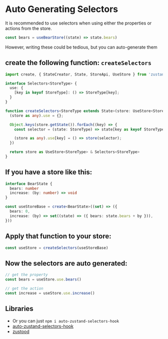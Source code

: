 # Auto Generating Selectors

It is recommended to use selectors when using either the properties or actions from the store.

```javascript
const bears = useBearStore((state) => state.bears)
```

However, writing these could be tedious, but you can auto-generate them

## create the following function: `createSelectors`

```typescript
import create, { StateCreator, State, StoreApi, UseStore } from 'zustand'

interface Selectors<StoreType> {
  use: {
    [key in keyof StoreType]: () => StoreType[key];
  }
}

function createSelectors<StoreType extends State>(store: UseStore<StoreType>) {
  (store as any).use = {};

  Object.keys(store.getState()).forEach((key) => {
    const selector = (state: StoreType) => state[key as keyof StoreType];

    (store as any).use[key] = () => store(selector);
  })

  return store as UseStore<StoreType> & Selectors<StoreType>
}
```

## If you have a store like this:

```typescript
interface BearState {
  bears: number
  increase: (by: number) => void
}

const useStoreBase = create<BearState>((set) => ({
  bears: 0,
  increase: (by) => set((state) => ({ bears: state.bears + by })),
}))
```

## Apply that function to your store:

```typescript
const useStore = createSelectors(useStoreBase)
```

## Now the selectors are auto generated:

```typescript
// get the property
const bears = useStore.use.bears()

// get the action
const increase = useStore.use.increase()
```

## Libraries

- Or you can just `npm i auto-zustand-selectors-hook`
- [auto-zustand-selectors-hook](https://github.com/Albert-Gao/auto-zustand-selectors-hook)
- [zustood](https://github.com/udecode/zustood)
